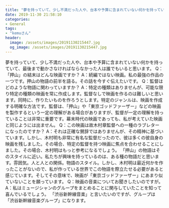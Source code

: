 ```yaml
---
title: "夢を持っていて、少し不満だった人や、台本や予算に含まれていない何かを持っていて、最後まで動かさなければならなかった人は誰でもいると思います。"
date: 2019-11-30 21:58:10
categories:
- General
tags:
- "kemuさん"
header:
  image: /assets/images/20191130215447.jpg
  og_image: /assets/images/20191130215447.jpg
---
```


夢を持っていて、少し不満だった人や、台本や予算に含まれていない何かを持っていて、最後まで動かさなければならなかった人は誰でもいると思います。 Q：「押山」の結末はどんな映画ですか？ A：続編ではない映画。私の最強の作品の一つです。押山の物語の前半を語る。その話を今すぐ伝えたいです。 Q：監督はどのような物語に関わっていますか？ A：特定の種類はありませんが、可能な限り特定の種類の映画を常に作成します。監督なしで映画を作るのは難しいと思います。同時に、作りたいものを作ろうとします。特定のジャンルは、映画を作成する明確な方法です。監督は、「押山」や「東京ゴッドファーザー」などの映画を製作するという一定の理解がある場合がありますが、監督が一定の理解を持っていることは非常に重要です。幕末時代の映画であっても、私が考えていた映画と同じようには出ません。 Q：この映画は故木村章監督への一種のラブレターになったのですか？ A：それは正確な賛辞ではありませんが、その精神に基づいています。しかし、木村明も非常に有名な監督だったので、彼は多くの彼自身の映画を残しました。その場合、特定の監督を持つ映画に焦点を合わせることにしました。その場合、木村明はもっと参考になるでしょう。 「押山」の物語はそのスタイルに近い。私たちが興味を持っているのは、ある種の物語だと思います。雰囲気。人と人との関係。物語のスタイル。しかし、木村明は最近何かを作ったことがないので、私が作っている世界でこの物語を際立たせる必要があると感じています。そしてその意味で、映画が「東京ゴッドファーザー」にあまり似ていないことを願っています。 Q：映画の音楽についてお聞きしたいのですが。 A：私はミュージシャンのグループをまとめることに関与していたことを知って喜んでいるでしょう。 「渋谷新幹線音楽」と言いたいのですが、グループは「渋谷新幹線音楽グループ」になります。
